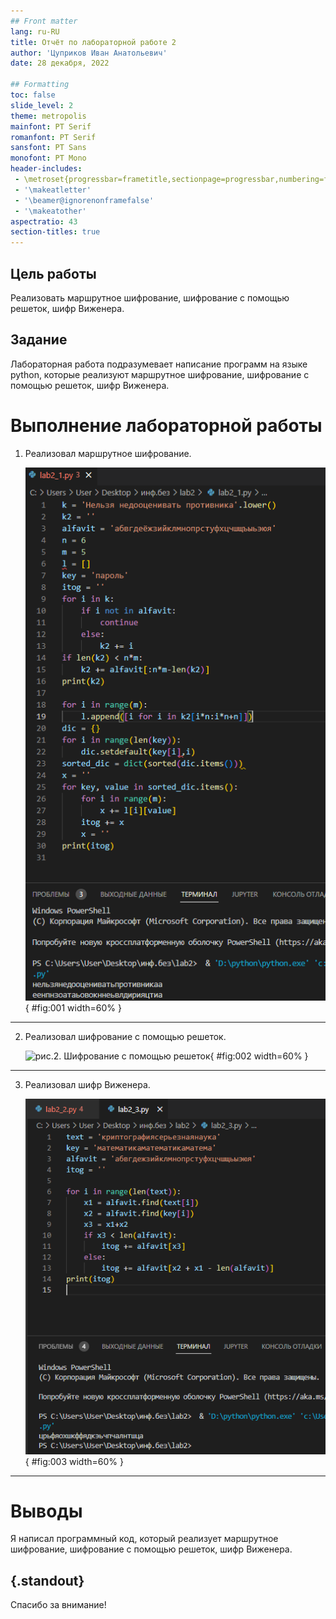 ```yaml
---
## Front matter
lang: ru-RU
title: Отчёт по лабораторной работе 2
author: 'Цуприков Иван Анатольевич'
date: 28 декабря, 2022

## Formatting
toc: false
slide_level: 2
theme: metropolis
mainfont: PT Serif
romanfont: PT Serif
sansfont: PT Sans
monofont: PT Mono
header-includes: 
 - \metroset{progressbar=frametitle,sectionpage=progressbar,numbering=fraction}
 - '\makeatletter'
 - '\beamer@ignorenonframefalse'
 - '\makeatother'
aspectratio: 43
section-titles: true
---
```


## Цель работы

Реализовать маршрутное шифрование, шифрование с помощью решеток, шифр Виженера.

## Задание

Лабораторная работа подразумевает написание программ на языке python, которые реализуют маршрутное шифрование, шифрование с помощью решеток, шифр Виженера.

# Выполнение лабораторной работы

1. Реализовал маршрутное шифрование.

   ![рис.1. Маршрутное шифрование](images/1.png){ #fig:001 width=60% }

---

2. Реализовал шифрование с помощью решеток.

   ![рис.2. Шифрование с помощью решеток](images/2.png){ #fig:002 width=60% }

---

3. Реализовал шифр Виженера.

   ![рис.3. Шифр Виженера](images/3.png){ #fig:003 width=60% }

---

# Выводы

Я написал программный код, который реализует маршрутное шифрование, шифрование с помощью решеток, шифр Виженера.


## {.standout}

Спасибо за внимание!
